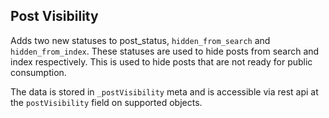 ## Post Visibility

Adds two new statuses to post_status, `hidden_from_search` and `hidden_from_index`. These statuses are used to hide posts from search and index respectively. This is used to hide posts that are not ready for public consumption.

The data is stored in `_postVisibility` meta and is accessible via rest api at the `postVisibility` field on supported objects.
